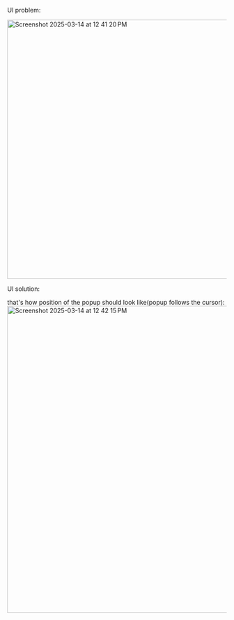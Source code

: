 UI problem:

<img width="596" alt="Screenshot 2025-03-14 at 12 41 20 PM" src="https://github.com/user-attachments/assets/b8dc7fce-352b-4827-b944-5109aa8166e6" />

UI solution:

that's how position of the popup should look like(popup follows the cursor):
<img width="706" alt="Screenshot 2025-03-14 at 12 42 15 PM" src="https://github.com/user-attachments/assets/d8120974-ba48-4738-a046-837fff593a45" />
